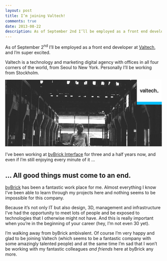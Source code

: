 ```yaml
---
layout: post
title: I’m joining Valtech!
comments: true
date: 2013-08-22
description: As of September 2nd I’ll be employed as a front end developer at Valtech.
---
```


As of September 2<sup>nd</sup> I’ll be employed as a front end developer at [Valtech](http://www.valtech.se), and I’m super excited.

Valtech is a technology and marketing digital agency with offices in all four corners of the world, from Seoul to New York. Personally I’ll be working from Stockholm.

![It’s time for a change of scenery](/img/posts/valtech.jpg)

I’ve been working at [byBrick Interface](http://www.bybrick.se/en/our-business-areas/interface) for three and a half years now, and even if I’m still enjoying every minute of it …   

## … All good things must come to an end.

[byBrick](http://bybrick.com) has been a fantastic work place for me. Almost everything I know I’ve been able to learn through my projects here and nothing seems to be impossible for this company.

Because it’s not only IT but also design, 3D, management and infrastructure I’ve had the opportunity to meet lots of people and be exposed to technologies that I otherwise might not have. And this is really important when you’re in the beginning of your career (hey, I’m not even 30 yet).

I’m walking away from byBrick ambivalent. Of course I’m very happy and glad to be joining Valtech (which seems to be a fantastic company with some amazingly talented people) and at the same time I’m sad that I won’t be working with my fantastic colleagues *and friends* here at byBrick any more.

